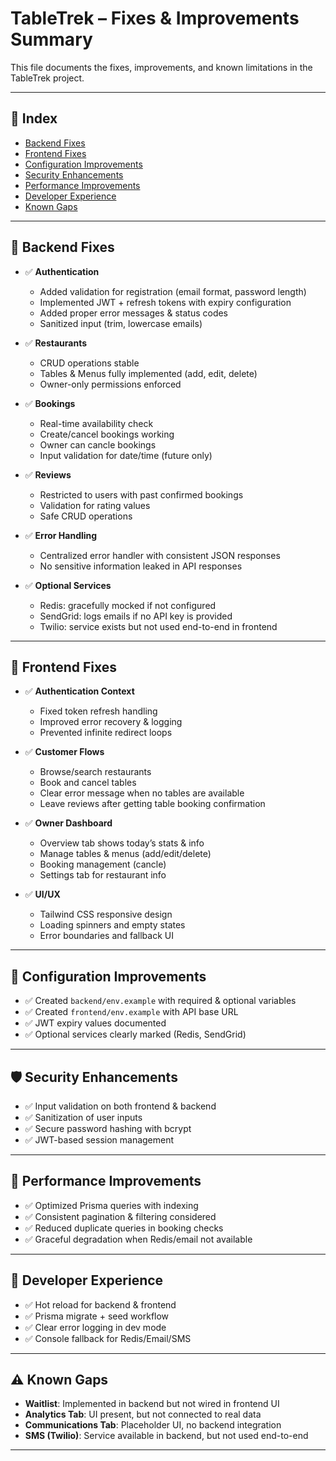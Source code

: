 # TableTrek – Fixes & Improvements Summary

This file documents the fixes, improvements, and known limitations in the TableTrek project.

---

## 📑 Index
- [Backend Fixes](#backend-fixes)
- [Frontend Fixes](#frontend-fixes)
- [Configuration Improvements](#configuration-improvements)
- [Security Enhancements](#security-enhancements)
- [Performance Improvements](#performance-improvements)
- [Developer Experience](#developer-experience)
- [Known Gaps](#known-gaps)

---

## 🔧 Backend Fixes
- ✅ **Authentication**
  - Added validation for registration (email format, password length)
  - Implemented JWT + refresh tokens with expiry configuration
  - Added proper error messages & status codes
  - Sanitized input (trim, lowercase emails)

- ✅ **Restaurants**
  - CRUD operations stable
  - Tables & Menus fully implemented (add, edit, delete)
  - Owner-only permissions enforced

- ✅ **Bookings**
  - Real-time availability check
  - Create/cancel bookings working
  - Owner can cancle bookings
  - Input validation for date/time (future only)

- ✅ **Reviews**
  - Restricted to users with past confirmed bookings
  - Validation for rating values
  - Safe CRUD operations

- ✅ **Error Handling**
  - Centralized error handler with consistent JSON responses
  - No sensitive information leaked in API responses

- ✅ **Optional Services**
  - Redis: gracefully mocked if not configured
  - SendGrid: logs emails if no API key is provided
  - Twilio: service exists but not used end-to-end in frontend

---

## 🎨 Frontend Fixes
- ✅ **Authentication Context**
  - Fixed token refresh handling
  - Improved error recovery & logging
  - Prevented infinite redirect loops

- ✅ **Customer Flows**
  - Browse/search restaurants
  - Book and cancel tables
  - Clear error message when no tables are available
  - Leave reviews after getting table booking confirmation 

- ✅ **Owner Dashboard**
  - Overview tab shows today’s stats & info
  - Manage tables & menus (add/edit/delete)
  - Booking management (cancle)
  - Settings tab for restaurant info

- ✅ **UI/UX**
  - Tailwind CSS responsive design
  - Loading spinners and empty states
  - Error boundaries and fallback UI

---

## 📁 Configuration Improvements
- ✅ Created `backend/env.example` with required & optional variables
- ✅ Created `frontend/env.example` with API base URL
- ✅ JWT expiry values documented
- ✅ Optional services clearly marked (Redis, SendGrid)

---

## 🛡️ Security Enhancements
- ✅ Input validation on both frontend & backend
- ✅ Sanitization of user inputs
- ✅ Secure password hashing with bcrypt
- ✅ JWT-based session management

---

## 🚀 Performance Improvements
- ✅ Optimized Prisma queries with indexing
- ✅ Consistent pagination & filtering considered
- ✅ Reduced duplicate queries in booking checks
- ✅ Graceful degradation when Redis/email not available

---

## 🔄 Developer Experience
- ✅ Hot reload for backend & frontend
- ✅ Prisma migrate + seed workflow
- ✅ Clear error logging in dev mode
- ✅ Console fallback for Redis/Email/SMS

---

## ⚠️ Known Gaps
- **Waitlist**: Implemented in backend but not wired in frontend UI
- **Analytics Tab**: UI present, but not connected to real data
- **Communications Tab**: Placeholder UI, no backend integration
- **SMS (Twilio)**: Service available in backend, but not used end-to-end

---
